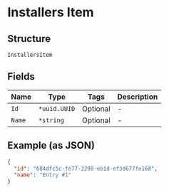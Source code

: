 
# Installers Item

## Structure

`InstallersItem`

## Fields

| Name | Type | Tags | Description |
|  --- | --- | --- | --- |
| `Id` | `*uuid.UUID` | Optional | - |
| `Name` | `*string` | Optional | - |

## Example (as JSON)

```json
{
  "id": "684dfc5c-fe77-2290-eb1d-ef3d677fe168",
  "name": "Entry #1"
}
```

